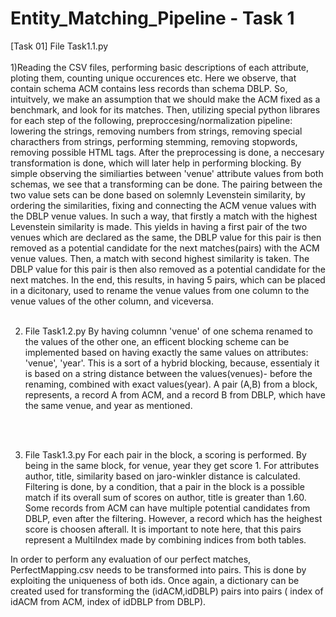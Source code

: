 # Entity_Matching_Pipeline - Task 1

[Task 01] File Task1.1.py <br/><br/>
1)Reading the CSV files, performing basic descriptions of each attribute, ploting them, counting unique occurences etc.
Here we observe, that contain schema ACM contains less records than schema DBLP. So, intuitvely, we make an assumption that we should make the ACM fixed as a benchmark, 
and look for its matches.
Then, utilizing special python librares for each step of the following, preproccesing/normalization pipeline: lowering the strings, removing numbers from strings, 
removing special characthers from strings, performing stemming, removing stopwords, removing possible HTML tags.
After the preprocessing is done, a neccesary transformation is done, which will later help in performing blocking.
By simple observing the similiarties between 'venue' attribute values from both schemas, we see that a transforming can be done. 
The pairing between the two value sets can be done based on solemnly Levenstein similarity, by ordering the similarities, fixing and connecting the ACM venue values with the DBLP 
venue values. In such a way, that firstly a match with the highest Levenstein similarity is made. This yields in having a first pair of the two venues which are declared as the same,
the DBLP value for this pair is then removed as a potential candidate for the next matches(pairs) with the ACM venue values. Then, a match with second highest similarity is taken.
The DBLP value for this pair is then also removed as a potential candidate for the next matches. In the end, this results, in having 5 pairs, which can be placed in a dicitonary,
used to rename the venue values from one column to the venue values of the other column, and viceversa. 
<br/>
<br/>

2) File Task1.2.py
By having  columnn 'venue' of one schema renamed to the values of the other one, an efficent blocking scheme can be implemented  based on  having exactly the same 
values on attributes: 'venue', 'year'. This is a sort of a hybrid blocking, because, essentialy it is based on a string distance between the values(venues)-
before the renaming, combined with exact values(year). A pair (A,B) from a block, represents, a record A from ACM, and a record B from DBLP, which have the same venue, 
and year as mentioned.

   <br/>
   <br/>
3) File Task1.3.py
For each pair in the block, a scoring is performed. By being in the same block, for venue, year they get score 1. For attributes author, title, similarity based on 
jaro-winkler distance is calculated. Filtering is done, by a condition, that a pair in the block is a possible match if its overall sum of scores on author, title
is greater than 1.60. Some records from ACM can have multiple potential candidates from DBLP, even after the filtering. However, a record which has the heighest score is choosen afterall.
It is important to note here, that this pairs represent a MultiIndex made by combining indices from both tables. 

In order to perform any evaluation of our perfect matches, PerfectMapping.csv needs to be transformed into pairs. This is done by exploiting the uniqueness of both ids.
Once again, a dictionary can be created used for transforming the (idACM,idDBLP) pairs into pairs ( index of idACM from ACM, index of idDBLP from DBLP).

